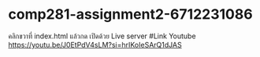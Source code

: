 # comp281-assignment2-6712231086
คลิกขวาที่ index.html แล้วกด เปิดด้วย Live server
#Link Youtube
https://youtu.be/J0EtPdV4sLM?si=hrIKoIeSArQ1dJAS
